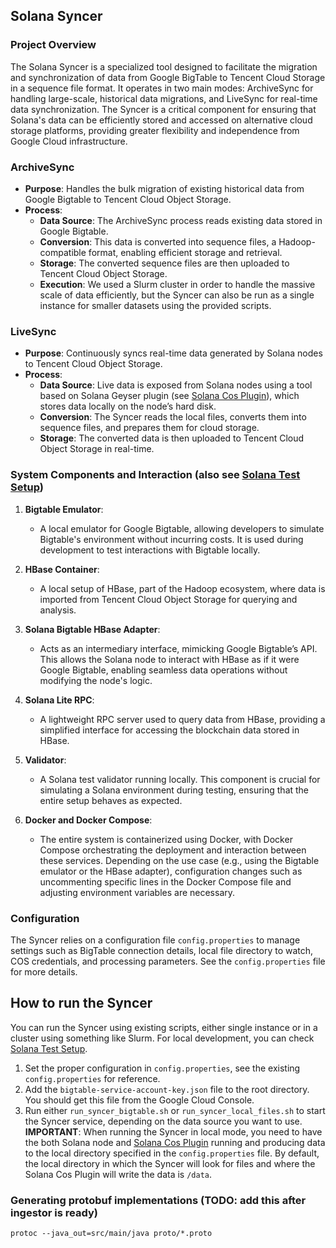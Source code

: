 ## Solana Syncer 

### Project Overview

The Solana Syncer is a specialized tool designed to facilitate the migration and synchronization of data from Google BigTable to Tencent Cloud Storage in a sequence file format. It operates in two main modes: ArchiveSync for handling large-scale, historical data migrations, and LiveSync for real-time data synchronization. The Syncer is a critical component for ensuring that Solana's data can be efficiently stored and accessed on alternative cloud storage platforms, providing greater flexibility and independence from Google Cloud infrastructure.


### ArchiveSync
- **Purpose**: Handles the bulk migration of existing historical data from Google Bigtable to Tencent Cloud Object Storage.
- **Process**:
    - **Data Source**: The ArchiveSync process reads existing data stored in Google Bigtable.
    - **Conversion**: This data is converted into sequence files, a Hadoop-compatible format, enabling efficient storage and retrieval.
    - **Storage**: The converted sequence files are then uploaded to Tencent Cloud Object Storage.
    - **Execution**: We used a Slurm cluster in order to handle the massive scale of data efficiently, but the Syncer can also be run as a single instance for smaller datasets using the provided scripts.

### LiveSync
- **Purpose**: Continuously syncs real-time data generated by Solana nodes to Tencent Cloud Object Storage.
- **Process**:
    - **Data Source**: Live data is exposed from Solana nodes using a tool based on Solana Geyser plugin (see [Solana Cos Plugin](https://github.com/bwarelabs/solana-cos-plugin)), which stores data locally on the node’s hard disk.
    - **Conversion**: The Syncer reads the local files, converts them into sequence files, and prepares them for cloud storage.
    - **Storage**: The converted data is then uploaded to Tencent Cloud Object Storage in real-time.

### System Components and Interaction (also see [Solana Test Setup](https://github.com/bwarelabs/solana-test-setup))
1. **Bigtable Emulator**:
    - A local emulator for Google Bigtable, allowing developers to simulate Bigtable's environment without incurring costs. It is used during development to test interactions with Bigtable locally.

2. **HBase Container**:
    - A local setup of HBase, part of the Hadoop ecosystem, where data is imported from Tencent Cloud Object Storage for querying and analysis.

3. **Solana Bigtable HBase Adapter**:
    - Acts as an intermediary interface, mimicking Google Bigtable’s API. This allows the Solana node to interact with HBase as if it were Google Bigtable, enabling seamless data operations without modifying the node's logic.

4. **Solana Lite RPC**:
    - A lightweight RPC server used to query data from HBase, providing a simplified interface for accessing the blockchain data stored in HBase.

5. **Validator**:
    - A Solana test validator running locally. This component is crucial for simulating a Solana environment during testing, ensuring that the entire setup behaves as expected.

6. **Docker and Docker Compose**:
    - The entire system is containerized using Docker, with Docker Compose orchestrating the deployment and interaction between these services. Depending on the use case (e.g., using the Bigtable emulator or the HBase adapter), configuration changes such as uncommenting specific lines in the Docker Compose file and adjusting environment variables are necessary.

### Configuration

The Syncer relies on a configuration file `config.properties` to manage settings such as BigTable connection details, local file directory to watch, COS credentials, and processing parameters. See the `config.properties` file for more details.

## How to run the Syncer
You can run the Syncer using existing scripts, either single instance or in a cluster using something like Slurm. For local development, you can check [Solana Test Setup](https://github.com/bwarelabs/solana-test-setup).
1. Set the proper configuration in `config.properties`, see the existing `config.properties` for reference.
2. Add the `bigtable-service-account-key.json` file to the root directory. You should get this file from the Google Cloud Console.
3. Run either `run_syncer_bigtable.sh` or `run_syncer_local_files.sh` to start the Syncer service, depending on the data source you want to use.  
**IMPORTANT**: When running the Syncer in local mode, you need to have the both Solana node and [Solana Cos Plugin](https://github.com/bwarelabs/solana-cos-plugin) running and producing data to the local directory specified in the `config.properties` file. By default, the local directory in which the Syncer will look for files and where the Solana Cos Plugin will write the data is `/data`.

### Generating protobuf implementations (TODO: add this after ingestor is ready)
```
protoc --java_out=src/main/java proto/*.proto
```
